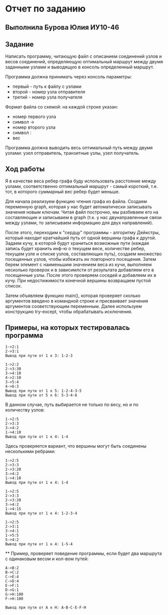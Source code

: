 # Отчет по заданию
## Выполнила Бурова Юлия ИУ10-46

## Задание
Написать программу, читающую файл с описанием соединений узлов и весов соединений, определяющую оптимальный маршрут между двумя заданными узлами и выводящую в консоль определенный маршрут.

Программа должна принимать через консоль параметры:
- первый - путь к файлу с узлами
- второй - номер узла отправителя
- третий - номер узла получателя


Формат файла со схемой: на каждой строке указан:
- номер первого узла
- символ ->
- номер второго узла
- символ :
- вес


Программа должна выводить весь оптимальный путь между двумя узлами: узел отправитель, транзитные узлы, узел получатель.

## Ход работы
Я в качестве веса ребер графа буду использовать расстояние между узлами, соответственно оптимальный маршрут - самый короткий, т.е. тот, в которого суммарный вес ребер будет меньше.

Для начала реализуем функцию чтения графа из файла. Создаем переменную graph, которая у нас будет автоматически записывать значения новым ключам. Читая файл построчно, мы разбиваем его на составляющие и записываем в  graph (т.к. у нас двунаправленные связи между узлами, то записываем информацию для двух направлений).

После этого, переходим к "сердцу" программы - алгоритму Дейкстры, который находит кратчайший путь от одной вершины графа к другой. Задаем кучу, в которой будут храниться возможные пути (каждая запись будет хранить инф-ю о текущем весе, количестве ребер, текущем узле и списке узлов, составляющих путь), создаем множество посещенных узлов, чтобы избежать их повторного посещения. Затем берем элемент с наименьшим значением веса из кучи, выполняем несколько проверок и в зависимлсти от результата добавляем его в посещенные узлы. После этого проверяем соседей и добавляем их в кучу. При недостижимости конечной вершины возвращаем пустой список. 

Затем объявляем функцию main(), которая проверяет сколько аргументов введено в командной строке и присваивает значения аргументов сооветствующим переменным. Далее используем конструкцию try-except, чтобы обрабатывать исключения.

## Примеры, на которых тестировалась программа

```console
1->2:1
2->3:1
Вывод при пути от 1 к 3: 1-2-3
```

```console
1->2:2
2->З:З0
З->4:10
4->2:10
З->5:4
4->6:3
Вывод при пути от 1 к 5: 1-2-4-3-5
Вывод при пути от 5 к 6: 5-3-4-6
```
В данном случае, путь выбирается не только по весу, но и по количеству узлов:
```console
1->2:5
2->3:3
3->4:2
1->4:10
Вывод при пути от 1 к 4: 1-4
```

Здесь проверяется вариант, что вершины могут быть соединены несколькими ребрами:
```console
1->2:5
2->3:3
2->3:20
3->4:2
1->4:10
Вывод при пути от 1 к 4: 1-4
```

```console
1->2:5
2->3:3
2->3:20
3->4:2
1->4:15
Вывод при пути от 1 к 4: 1-2-3-4
```

```console
1->2:5
2->3:1
3->4:1
1->5:5
5->4:2
Вывод при пути от 1 к 4: 1-5-4
```

** Пример, проверяет поведение программы, если будет два маршрута с одинаковым весом и кол-вом путей:
```console
A->B:2
B->C:2
C->E:4
C->D:4
E->F:1
D->G:1
G->H:100
F->H:100

Вывод при пути от A к H: A-B-C-E-F-H 
```